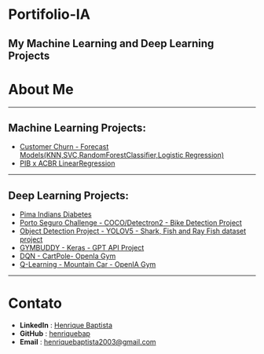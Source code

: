 # Portifolio-IA
My Machine Learning and Deep Learning Projects
---
# About Me

---
## Machine Learning Projects:
- [Customer Churn - Forecast Models(KNN,SVC,RandomForestClassifier,Logistic Regression)](https://github.com/henriquebap/Machine_Learning_HB/blob/main/chekpoint2/ExercicioClassificacaoAula.ipynb)
- [PIB x ACBR LinearRegression](https://github.com/henriquebap/Machine_Learning_HB/blob/main/chekpoint2/PIBxACBR_LinearRegression.ipynb)


---
## Deep Learning Projects:
- [Pima Indians Diabetes](https://github.com/henriquebap/Machine_Learning_HB/tree/main/Keras)
- [Porto Seguro Challenge - COCO/Detectron2 - Bike Detection Project](https://github.com/henriquebap/R-CNN-OD-Sprint)
- [Object Detection Project - YOLOV5 - Shark, Fish and Ray Fish dataset project](https://github.com/henriquebap/YoloV5-Shark-Detection)
- [GYMBUDDY - Keras - GPT API Project](https://github.com/henriquebap/GYMBUDDY-IA)
- [DQN - CartPole- OpenIa Gym](https://github.com/henriquebap/Machine_Learning_HB/blob/main/Deep%20Q-Learning/CartPole-DQN.ipynb)
- [Q-Learning - Mountain Car - OpenIA Gym](https://github.com/henriquebap/Machine_Learning_HB/blob/main/Mountain-Car-Gym-Q-Learning.ipynb)


---
# Contato
- **LinkedIn** : [Henrique Baptista](https://www.linkedin.com/in/henrique-baptista777/)
- **GitHub** : [henriquebap](https://github.com/henriquebap)
- **Email** : [henriquebaptista2003@gmail.com](mailto:henriquebaptista2003@gmail.com)
